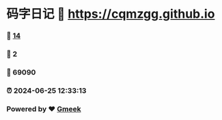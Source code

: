# 码字日记 :link: https://cqmzgg.github.io 
### :page_facing_up: [14](https://cqmzgg.github.io/tag.html) 
### :speech_balloon: 2 
### :hibiscus: 69090 
### :alarm_clock: 2024-06-25 12:33:13 
### Powered by :heart: [Gmeek](https://github.com/Meekdai/Gmeek)

